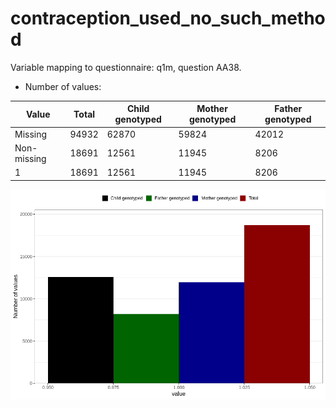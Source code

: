 # contraception_used_no_such_method
Variable mapping to questionnaire: q1m, question AA38.
- Number of values:

| Value | Total | Child genotyped | Mother genotyped | Father genotyped |
| ----- | ----- | --------------- | ---------------- | ---------------- |
| Missing | 94932 | 62870 | 59824 | 42012 |
| Non-missing | 18691 | 12561 | 11945 | 8206 |
| 1 | 18691 | 12561 | 11945 | 8206 |



![](contraception_used_no_such_method_n.png)



